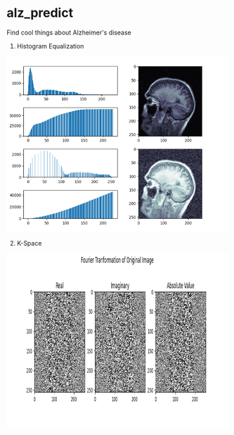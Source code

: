 # alz_predict
Find cool things about Alzheimer's disease

1. Histogram Equalization
<img src="eq_image.png" width="700" height="400">

2. K-Space
<img src="k_space.png" width="700" height="400">
